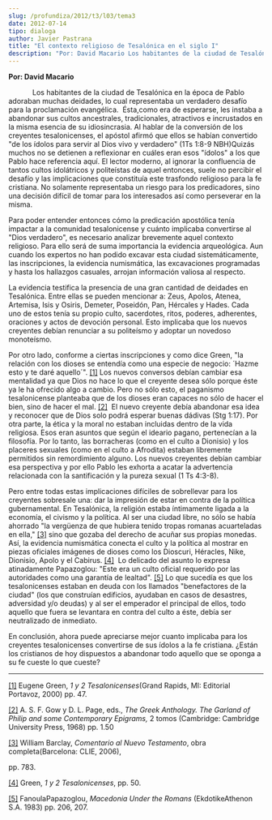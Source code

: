 ```yaml
---
slug: /profundiza/2012/t3/l03/tema3
date: 2012-07-14
tipo: dialoga
author: Javier Pastrana
title: "El contexto religioso de Tesalónica en el siglo I"
description: "Por: David Macario Los habitantes de la ciudad de Tesalónica en la época de  Pablo adoraban muchas deidades, lo cual representaba un verdadero desafío para  la proclamación evangélica. Ésta,como era de esperarse, les instaba a abandonar  sus cultos ancestrales, tradicionales, ..."
---
```


**Por: David Macario**

            Los habitantes de la ciudad de Tesalónica en la época de Pablo adoraban muchas deidades, lo cual representaba un verdadero desafío para la proclamación evangélica.  Ésta,como era de esperarse, les instaba a abandonar sus cultos ancestrales, tradicionales, atractivos e incrustados en la misma esencia de su idiosincrasia. Al hablar de la conversión de los creyentes tesalonicenses, el apóstol afirmó que ellos se habían convertido "de los ídolos para servir al Dios vivo y verdadero" (1Ts 1:8-9 NBH)Quizás muchos no se detienen a reflexionar en cuáles eran esos "ídolos" a los que Pablo hace referencia aquí. El lector moderno, al ignorar la confluencia de tantos cultos idolátricos y politeístas de aquel entonces, suele no percibir el desafío y las implicaciones que constituía este trasfondo religioso para la fe cristiana. No solamente representaba un riesgo para los predicadores, sino una decisión difícil de tomar para los interesados así como perseverar en la misma.

Para poder entender entonces cómo la predicación apostólica tenía impactar a la comunidad tesalonicense y cuánto implicaba convertirse al "Dios verdadero", es necesario analizar brevemente aquel contexto religioso. Para ello será de suma importancia la evidencia arqueológica. Aun cuando los expertos no han podido excavar esta ciudad sistemáticamente, las inscripciones, la evidencia numismática, las excavaciones programadas y hasta los hallazgos casuales, arrojan información valiosa al respecto.

La evidencia testifica la presencia de una gran cantidad de deidades en Tesalónica. Entre ellas se pueden mencionar a: Zeus, Apolos, Atenea, Artemisa, Isis y Osiris, Demeter, Poseidón, Pan, Hércales y Hades. Cada uno de estos tenía su propio culto, sacerdotes, ritos, poderes, adherentes, oraciones y actos de devoción personal. Esto implicaba que los nuevos creyentes debían renunciar a su politeísmo y adoptar un novedoso monoteísmo.

Por otro lado, conforme a ciertas inscripciones y como dice Green, "la relación con los dioses se entendía como una especie de negocio: ´Hazme esto y te daré aquello´". [[1]](file:///C:/Documents%20and%20Settings/yo/Escritorio/EL%20CONTEXTO%20RELIGIOSO%20DE%20TESALONICA.docx#_ftn1 "") Los nuevos conversos debían cambiar esa mentalidad ya que Dios no hace lo que el creyente desea sólo porque éste ya le ha ofrecido algo a cambio. Pero no sólo esto, el paganismo tesalonicense planteaba que de los dioses eran capaces no sólo de hacer el bien, sino de hacer el mal. [[2]](file:///C:/Documents%20and%20Settings/yo/Escritorio/EL%20CONTEXTO%20RELIGIOSO%20DE%20TESALONICA.docx#_ftn2 "")  El nuevo creyente debía abandonar esa idea y reconocer que de Dios solo podrá esperar buenas dádivas (Stg 1:17). Por otra parte, la ética y la moral no estaban incluidas dentro de la vida religiosa. Esos eran asuntos que según el ideario pagano, pertenecían a la filosofía. Por lo tanto, las borracheras (como en el culto a Dionisio) y los placeres sexuales (como en el culto a Afrodita) estaban libremente permitidos sin remordimiento alguno. Los nuevos creyentes debían cambiar esa perspectiva y por ello Pablo les exhorta a acatar la advertencia relacionada con la santificación y la pureza sexual (1 Ts 4:3-8).

Pero entre todas estas implicaciones difíciles de sobrellevar para los creyentes sobresale una: dar la impresión de estar en contra de la política gubernamental. En Tesalónica, la religión estaba íntimamente ligada a la economía, el civismo y la política. Al ser una ciudad libre, no sólo se había ahorrado "la vergüenza de que hubiera tenido tropas romanas acuarteladas en ella," [[3]](file:///C:/Documents%20and%20Settings/yo/Escritorio/EL%20CONTEXTO%20RELIGIOSO%20DE%20TESALONICA.docx#_ftn3 "") sino que gozaba del derecho de acuñar sus propias monedas. Así, la evidencia numismática conecta el culto y la política al mostrar en piezas oficiales imágenes de dioses como los Dioscuri, Héracles, Nike, Dionisio, Apolo y el Cabirus. [[4]](file:///C:/Documents%20and%20Settings/yo/Escritorio/EL%20CONTEXTO%20RELIGIOSO%20DE%20TESALONICA.docx#_ftn4 "")  Lo delicado del asunto lo expresa atinadamente Papazoglou: "Este era un culto oficial requerido por las autoridades como una garantía de lealtad". [[5]](file:///C:/Documents%20and%20Settings/yo/Escritorio/EL%20CONTEXTO%20RELIGIOSO%20DE%20TESALONICA.docx#_ftn5 "") Lo que sucedía es que los tesalonicenses estaban en deuda con los llamados "benefactores de la ciudad" (los que construían edificios, ayudaban en casos de desastres, adversidad y/o deudas) y al ser el emperador el principal de ellos, todo aquello que fuera se levantara en contra del culto a éste, debía ser neutralizado de inmediato.

En conclusión, ahora puede apreciarse mejor cuanto implicaba para los creyentes tesalonicenses convertirse de sus ídolos a la fe cristiana. ¿Están los cristianos de hoy dispuestos a abandonar todo aquello que se oponga a su fe cueste lo que cueste?

* * *

[[1]](file:///C:/Documents%20and%20Settings/yo/Escritorio/EL%20CONTEXTO%20RELIGIOSO%20DE%20TESALONICA.docx#_ftnref1 "") Eugene Green, _1 y 2 Tesalonicenses_(Grand Rapids, MI: Editorial Portavoz, 2000) pp. 47.

[[2]](file:///C:/Documents%20and%20Settings/yo/Escritorio/EL%20CONTEXTO%20RELIGIOSO%20DE%20TESALONICA.docx#_ftnref2 "") A. S. F. Gow y D. L. Page, eds., _The Greek Anthology. The Garland of Philip and some Contemporary Epigrams,_ 2 tomos (Cambridge: Cambridge University Press, 1968) pp. 1.50

[[3]](file:///C:/Documents%20and%20Settings/yo/Escritorio/EL%20CONTEXTO%20RELIGIOSO%20DE%20TESALONICA.docx#_ftnref3 "") William Barclay, _Comentario al Nuevo Testamento_, obra completa(Barcelona: CLIE, 2006),

pp. 783.

[[4]](file:///C:/Documents%20and%20Settings/yo/Escritorio/EL%20CONTEXTO%20RELIGIOSO%20DE%20TESALONICA.docx#_ftnref4 "") Green, _1 y 2 Tesalonicenses_, pp. 50.

[[5]](file:///C:/Documents%20and%20Settings/yo/Escritorio/EL%20CONTEXTO%20RELIGIOSO%20DE%20TESALONICA.docx#_ftnref5 "") FanoulaPapazoglou, _Macedonia Under the Romans_ (EkdotikeAthenon S.A. 1983) pp. 206, 207.
